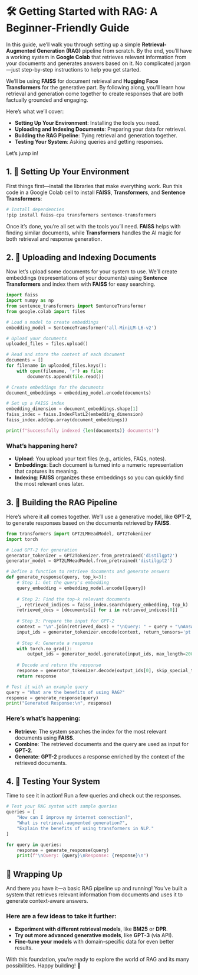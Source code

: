 # 🛠️ Getting Started with RAG: A Beginner-Friendly Guide

In this guide, we’ll walk you through setting up a simple **Retrieval-Augmented Generation (RAG)** pipeline from scratch. By the end, you’ll have a working system in **Google Colab** that retrieves relevant information from your documents and generates answers based on it. No complicated jargon—just step-by-step instructions to help you get started.

We’ll be using **FAISS** for document retrieval and **Hugging Face Transformers** for the generative part. By following along, you’ll learn how retrieval and generation come together to create responses that are both factually grounded and engaging.

Here’s what we’ll cover:

- **Setting Up Your Environment**: Installing the tools you need.
- **Uploading and Indexing Documents**: Preparing your data for retrieval.
- **Building the RAG Pipeline**: Tying retrieval and generation together.
- **Testing Your System**: Asking queries and getting responses.

Let’s jump in!

## 1. 🚀 Setting Up Your Environment

First things first—install the libraries that make everything work. Run this code in a Google Colab cell to install **FAISS**, **Transformers**, and **Sentence Transformers**:

```python
# Install dependencies
!pip install faiss-cpu transformers sentence-transformers
```

Once it’s done, you’re all set with the tools you’ll need. **FAISS** helps with finding similar documents, while **Transformers** handles the AI magic for both retrieval and response generation.

## 2. 📄 Uploading and Indexing Documents

Now let’s upload some documents for your system to use. We’ll create embeddings (representations of your documents) using **Sentence Transformers** and index them with **FAISS** for easy searching.

```python
import faiss
import numpy as np
from sentence_transformers import SentenceTransformer
from google.colab import files

# Load a model to create embeddings
embedding_model = SentenceTransformer('all-MiniLM-L6-v2')

# Upload your documents
uploaded_files = files.upload()

# Read and store the content of each document
documents = []
for filename in uploaded_files.keys():
    with open(filename, 'r') as file:
        documents.append(file.read())

# Create embeddings for the documents
document_embeddings = embedding_model.encode(documents)

# Set up a FAISS index
embedding_dimension = document_embeddings.shape[1]
faiss_index = faiss.IndexFlatL2(embedding_dimension)
faiss_index.add(np.array(document_embeddings))

print(f"Successfully indexed {len(documents)} documents!")
```

### What’s happening here?

- **Upload**: You upload your text files (e.g., articles, FAQs, notes).
- **Embeddings**: Each document is turned into a numeric representation that captures its meaning.
- **Indexing**: **FAISS** organizes these embeddings so you can quickly find the most relevant ones later.

## 3. 🔄 Building the RAG Pipeline

Here’s where it all comes together. We’ll use a generative model, like **GPT-2**, to generate responses based on the documents retrieved by **FAISS**.

```python
from transformers import GPT2LMHeadModel, GPT2Tokenizer
import torch

# Load GPT-2 for generation
generator_tokenizer = GPT2Tokenizer.from_pretrained('distilgpt2')
generator_model = GPT2LMHeadModel.from_pretrained('distilgpt2')

# Define a function to retrieve documents and generate answers
def generate_response(query, top_k=3):
    # Step 1: Get the query's embedding
    query_embedding = embedding_model.encode([query])
    
    # Step 2: Find the top-k relevant documents
    _, retrieved_indices = faiss_index.search(query_embedding, top_k)
    retrieved_docs = [documents[i] for i in retrieved_indices[0]]
    
    # Step 3: Prepare the input for GPT-2
    context = "\n".join(retrieved_docs) + "\nQuery: " + query + "\nAnswer:"
    input_ids = generator_tokenizer.encode(context, return_tensors='pt')
    
    # Step 4: Generate a response
    with torch.no_grad():
        output_ids = generator_model.generate(input_ids, max_length=200, num_return_sequences=1)
    
    # Decode and return the response
    response = generator_tokenizer.decode(output_ids[0], skip_special_tokens=True)
    return response

# Test it with an example query
query = "What are the benefits of using RAG?"
response = generate_response(query)
print("Generated Response:\n", response)
```

### Here’s what’s happening:

- **Retrieve**: The system searches the index for the most relevant documents using **FAISS**.
- **Combine**: The retrieved documents and the query are used as input for **GPT-2**.
- **Generate**: **GPT-2** produces a response enriched by the context of the retrieved documents.

## 4. 🧪 Testing Your System

Time to see it in action! Run a few queries and check out the responses.

```python
# Test your RAG system with sample queries
queries = [
    "How can I improve my internet connection?",
    "What is retrieval-augmented generation?",
    "Explain the benefits of using transformers in NLP."
]

for query in queries:
    response = generate_response(query)
    print(f"\nQuery: {query}\nResponse: {response}\n")
```

## 🎉 Wrapping Up

And there you have it—a basic RAG pipeline up and running! You’ve built a system that retrieves relevant information from documents and uses it to generate context-aware answers.

### Here are a few ideas to take it further:

- **Experiment with different retrieval models**, like **BM25** or **DPR**.
- **Try out more advanced generative models**, like **GPT-3** (via API).
- **Fine-tune your models** with domain-specific data for even better results.

With this foundation, you’re ready to explore the world of RAG and its many possibilities. Happy building! 🚀

